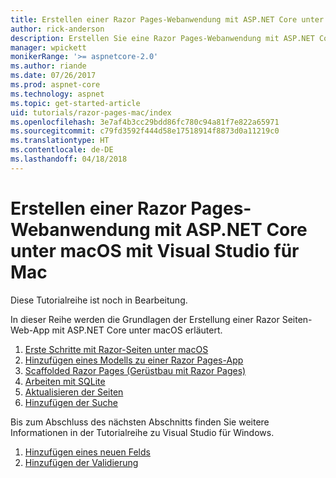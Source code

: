```yaml
---
title: Erstellen einer Razor Pages-Webanwendung mit ASP.NET Core unter macOS mit Visual Studio für Mac
author: rick-anderson
description: Erstellen Sie eine Razor Pages-Webanwendung mit ASP.NET Core und EF Core.
manager: wpickett
monikerRange: '>= aspnetcore-2.0'
ms.author: riande
ms.date: 07/26/2017
ms.prod: aspnet-core
ms.technology: aspnet
ms.topic: get-started-article
uid: tutorials/razor-pages-mac/index
ms.openlocfilehash: 3e7af4b3cc29bdd86fc780c94a81f7e822a65971
ms.sourcegitcommit: c79fd3592f444d58e17518914f8873d0a11219c0
ms.translationtype: HT
ms.contentlocale: de-DE
ms.lasthandoff: 04/18/2018
---
```

# <a name="create-a-razor-pages-web-app-with-aspnet-core-on-macos-with-visual-studio-for-mac"></a>Erstellen einer Razor Pages-Webanwendung mit ASP.NET Core unter macOS mit Visual Studio für Mac

Diese Tutorialreihe ist noch in Bearbeitung.

In dieser Reihe werden die Grundlagen der Erstellung einer Razor Seiten-Web-App mit ASP.NET Core unter macOS erläutert.

1. [Erste Schritte mit Razor-Seiten unter macOS](xref:tutorials/razor-pages-mac/razor-pages-start)
1. [Hinzufügen eines Modells zu einer Razor Pages-App](xref:tutorials/razor-pages-mac/model)
1. [Scaffolded Razor Pages (Gerüstbau mit Razor Pages)](xref:tutorials/razor-pages-mac/page)
1. [Arbeiten mit SQLite](xref:tutorials/razor-pages-mac/sql)
1. [Aktualisieren der Seiten](xref:tutorials/razor-pages-mac/da1)
1. [Hinzufügen der Suche](xref:tutorials/razor-pages-mac/search)

Bis zum Abschluss des nächsten Abschnitts finden Sie weitere Informationen in der Tutorialreihe zu Visual Studio für Windows.

1. [Hinzufügen eines neuen Felds](xref:tutorials/razor-pages/new-field)
1. [Hinzufügen der Validierung](xref:tutorials/razor-pages/validation)
